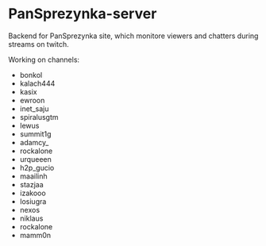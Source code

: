 # PanSprezynka-server

Backend for PanSprezynka site, which monitore viewers and chatters during streams on twitch.

Working on channels: 
- bonkol
- kalach444
- kasix
- ewroon
- inet_saju
- spiralusgtm
- lewus
- summit1g
- adamcy_
- rockalone
- urqueeen
- h2p_gucio
- maailinh
- stazjaa
- izakooo
- losiugra
- nexos
- niklaus
- rockalone
- mamm0n